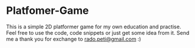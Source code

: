 # Platfomer-Game
This is a simple 2D platformer game for my own education and practise.
Feel free to use the code, code snippets or just get some idea from it.
Send me a thank you for exchange to rado.peti@gmail.com :)

